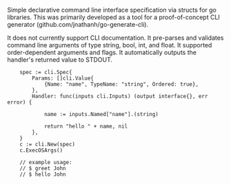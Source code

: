 Simple declarative command line interface specification via structs for go libraries. This was primarily developed as a tool for a proof-of-concept CLI generator (github.com/jnathanh/go-generate-cli).

It does not currently support CLI documentation. It pre-parses and validates command line arguments of type string, bool, int, and float. It supported order-dependent arguments and flags. It automatically outputs the handler's returned value to STDOUT.

```golang
	spec := cli.Spec{
		Params: []cli.Value{
			{Name: "name", TypeName: "string", Ordered: true},
		},
		Handler: func(inputs cli.Inputs) (output interface{}, err error) {

			name := inputs.Named["name"].(string)

			return "hello " + name, nil
		},
	}
    c := cli.New(spec)
    c.ExecOSArgs()

    // example usage:
    // $ greet John
    // $ hello John
```
